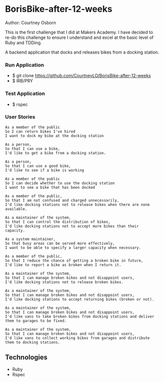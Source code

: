 # BorisBike-after-12-weeks

Author: Courtney Osborn

This is the first challenge that I did at Makers Academy. I have decided to re-do this challenge to ensure I understand and excel at the basic level of Ruby and TDDing.

A backend application that docks and releases bikes from a docking station.

### Run Application

- $ git clone https://github.com/CourtneyLO/BorisBike-after-12-weeks
- $ IRB/PRY

### Test Application

- $ rspec

### User Stories

```
As a member of the public
So I can return bikes I've hired
I want to dock my bike at the docking station
```
```
As a person,
So that I can use a bike,
I'd like to get a bike from a docking station.
```
```
As a person,
So that I can use a good bike,
I'd like to see if a bike is working
```
```
As a member of the public
So I can decide whether to use the docking station
I want to see a bike that has been docked
```
```
As a member of the public,
So that I am not confused and charged unnecessarily,
I'd like docking stations not to release bikes when there are none available.
```
```
As a maintainer of the system,
So that I can control the distribution of bikes,
I'd like docking stations not to accept more bikes than their capacity.
```
```
As a system maintainer,
So that busy areas can be served more effectively,
I want to be able to specify a larger capacity when necessary.
```
```
As a member of the public,
So that I reduce the chance of getting a broken bike in future,
I'd like to report a bike as broken when I return it.
```
```
As a maintainer of the system,
So that I can manage broken bikes and not disappoint users,
I'd like docking stations not to release broken bikes.
```
```
As a maintainer of the system,
So that I can manage broken bikes and not disappoint users,
I'd like docking stations to accept returning bikes (broken or not).
```
```
As a maintainer of the system,
So that I can manage broken bikes and not disappoint users,
I'd like vans to take broken bikes from docking stations and deliver them to garages to be fixed.
```
```
As a maintainer of the system,
So that I can manage broken bikes and not disappoint users,
I'd like vans to collect working bikes from garages and distribute them to docking stations.
```

## Technologies

- Ruby
- Rspec
